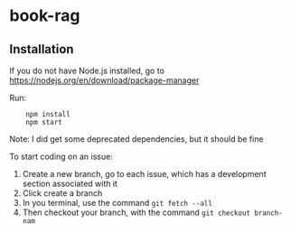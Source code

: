 # book-rag
## Installation
If you do not have Node.js installed, go to https://nodejs.org/en/download/package-manager

Run: 
```
    npm install
    npm start
```

Note: I did get some deprecated dependencies, but it should be fine

To start coding on an issue:
1. Create a new branch, go to each issue, which has a development section associated with it
2. Click create a branch
3. In you terminal, use the command ``` git fetch --all ```
4. Then checkout your branch, with the command ``` git checkout branch-nam ```
